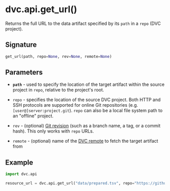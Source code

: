 # dvc.api.get_url()

Returns the full URL to the <abbr>data artifact</abbr> specified by its `path`
in a `repo` (<abbr>DVC project</abbr>).

## Signature

```py
get_url(path, repo=None, rev=None, remote=None)
```

## Parameters

- **`path`** - used to specify the location of the target artifact within the
  source project in `repo`, relative to the project's root.

- `repo` - specifies the location of the source DVC project. Both HTTP and SSH
  protocols are supported for online Git repositories (e.g.
  `[user@]server:project.git`). `repo` can also be a local file system path to
  an "offline" project.

- `rev` - (optional)
  [Git revision](https://git-scm.com/book/en/v2/Git-Internals-Git-References)
  (such as a branch name, a tag, or a commit hash). This only works with `repo`
  URLs.

- `remote` - (optional) name of the [DVC remote](/doc/command-reference/remote)
  to fetch the target artifact from

## Example

```py
import dvc.api

resource_url = dvc.api.get_url("data/prepared.tsv", repo="https://github.com/my-org/my-repo.git", remote="my-s3")
```

